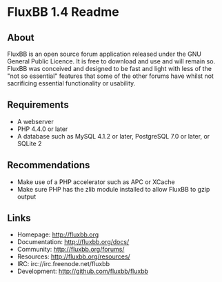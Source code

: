 FluxBB 1.4 Readme
=====================

About
----------------
FluxBB is an open source forum application released under the GNU General Public
Licence. It is free to download and use and will remain so. FluxBB was conceived and
designed to be fast and light with less of the "not so essential" features that some
of the other forums have whilst not sacrificing essential functionality or usability.

Requirements
----------------
 - A webserver
 - PHP 4.4.0 or later
 - A database such as MySQL 4.1.2 or later, PostgreSQL 7.0 or later, or SQLite 2

Recommendations
-------------------
 - Make use of a PHP accelerator such as APC or XCache
 - Make sure PHP has the zlib module installed to allow FluxBB to gzip output

Links
---------
 - Homepage: http://fluxbb.org
 - Documentation: http://fluxbb.org/docs/
 - Community: http://fluxbb.org/forums/
 - Resources: http://fluxbb.org/resources/
 - IRC: irc://irc.freenode.net/fluxbb
 - Development: http://github.com/fluxbb/fluxbb
